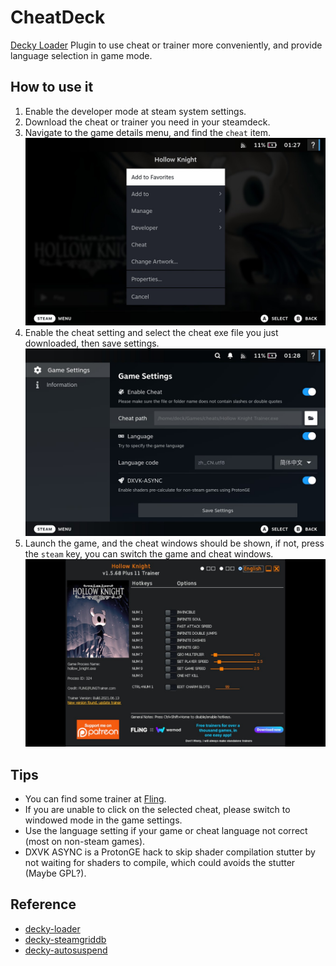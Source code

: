 # CheatDeck
[Decky Loader](https://github.com/SteamDeckHomebrew/PluginLoader) Plugin to use cheat or trainer more conveniently, and provide language selection in game mode.

## How to use it
1. Enable the developer mode at steam system settings.
2. Download the cheat or trainer you need in your steamdeck.
3. Navigate to the game details menu, and find the `cheat` item.
![Alt text](doc/menu.jpg)
4. Enable the cheat setting and select the cheat exe file you just downloaded, then save settings.
![Alt text](doc/settings.jpg)
5. Launch the game, and the cheat windows should be shown, if not, press the `steam` key, you can switch the game and cheat windows.
![Alt text](doc/trainer.jpg)

## Tips
- You can find some trainer at [Fling](https://flingtrainer.com/).
- If you are unable to click on the selected cheat, please switch to windowed mode in the game settings.
- Use the language setting if your game or cheat language  not correct (most on non-steam games).
- DXVK ASYNC is a ProtonGE hack to skip shader compilation stutter by not waiting for shaders to compile, which could avoids the stutter (Maybe GPL?).

## Reference
- [decky-loader](https://github.com/SteamDeckHomebrew/decky-loader)  
- [decky-steamgriddb](https://github.com/SteamGridDB/decky-steamgriddb)  
- [decky-autosuspend](https://github.com/jurassicplayer/decky-autosuspend)
